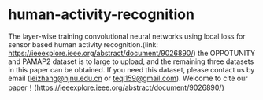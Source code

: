 # human-activity-recognition
The layer-wise training convolutional neural networks using local loss for sensor based human activity recognition.(link: https://ieeexplore.ieee.org/abstract/document/9026890/)
the OPPOTUNITY and PAMAP2 dataset is to large to upload, and the remaining three datasets in this paper can be obtained. If you need this dataset, please contact us by email (leizhang@njnu.edu.cn or teqi159@gmail.com).
Welcome to cite our paper！(https://ieeexplore.ieee.org/abstract/document/9026890/)
